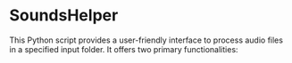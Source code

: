 # SoundsHelper
This Python script provides a user-friendly interface to process audio files in a specified input folder. It offers two primary functionalities:
